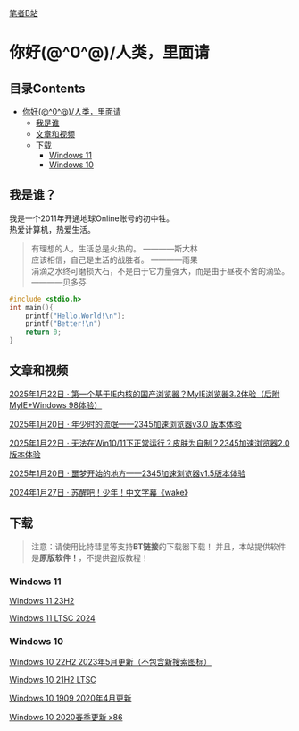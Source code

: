 [笔者B站](https://space.bilibili.com/1512804294)
  
# 你好\(@^0^@)/人类，里面请

## 目录Contents
- [你好\(@^0^@)/人类，里面请](https://winminecraft.github.io/#你好0人类里面请)  
    - [我是谁](https://winminecraft.github.io/#我是谁)  
    - [文章和视频](https://winminecraft.github.io/#文章和视频)
    - [下载](https://winminecraft.github.io/#下载)
      - [Windows 11](https://winminecraft.github.io/#Windows11)
      - [Windows 10](https://winminecraft.github.io/#Windows10)

## 我是谁？
我是一个2011年开通地球Online账号的初中牲。  
热爱计算机，热爱生活。

> 有理想的人，生活总是火热的。  ————斯大林  
> 应该相信，自己是生活的战胜者。  ————雨果  
> 涓滴之水终可磨损大石，不是由于它力量强大，而是由于昼夜不舍的滴坠。  ————贝多芬

```C++
#include <stdio.h>
int main(){
    printf("Hello,World!\n");
    printf("Better!\n")
    return 0;
}
```
## 文章和视频
[2025年1月22日 · 第一个基于IE内核的国产浏览器？MyIE浏览器3.2体验（后附MyIE+Windows 98体验）](https://www.bilibili.com/video/BV1CTfhY1EdM/?spm_id_from=333.999.0.0&vd_source=7fe5e2cd0c66b1ec6a324c735544f8ad)

[2025年1月20日 · 年少时的流氓——2345加速浏览器v3.0 版本体验](https://www.bilibili.com/video/BV1NBwmegE2U/?spm_id_from=333.999.0.0&vd_source=7fe5e2cd0c66b1ec6a324c735544f8ad)

[2025年1月22日 · 无法在Win10/11下正常运行？皮肤为自制？2345加速浏览器2.0版本体验](https://www.bilibili.com/video/BV13tfbYWEEW/?spm_id_from=333.999.0.0&vd_source=7fe5e2cd0c66b1ec6a324c735544f8ad)

[2025年1月20日 · 噩梦开始的地方——2345加速浏览器v1.5版本体验](https://www.bilibili.com/video/BV1ccwpebEH2/?spm_id_from=333.999.0.0)

[2024年1月27日 · 苏醒吧！少年！中文字幕《wake》](https://www.bilibili.com/video/BV1RQ4y1c7tw/?spm_id_from=333.999.0.0)

## 下载
> 注意：请使用比特彗星等支持**BT链接**的下载器下载！
> 并且，本站提供软件是**原版软件！**，不提供盗版教程！

### Windows 11

[Windows 11 23H2](magnet:?xt=urn:btih:566a91613cfe1c91c8928654ccf6df9f6592c590&dn=zh-cn_windows_11_business_editions_version_23h2_updated_sep_2024_x64_dvd_22316bf2.iso&xl=7094269952)

[Windows 11 LTSC 2024](magnet:?xt=urn:btih:b84e74c1dbcc88a02c5b24a6f84383f353a2e1dd&dn=zh-cn_windows_11_enterprise_ltsc_2024_x64_dvd_cff9cd2d.iso&xl=5287520256)

### Windows 10

[Windows 10 22H2 2023年5月更新（不包含新搜索图标）](magnet:?xt=urn:btih:c81803cae90b27d669b76eaa37cc186b4085858c&dn=zh-cn_windows_10_business_editions_version_22h2_updated_may_2024_x64_dvd_4029f29d.iso&xl=6942889984)

[Windows 10 21H2 LTSC](magnet:?xt=urn:btih:366ADAA52FB3639B17D73718DD5F9E3EE9477B40&dn=SW_DVD9_WIN_ENT_LTSC_2021_64BIT_ChnSimp_MLF_X22-84402.ISO&xl=5044211712)

[Windows 10 1909 2020年4月更新](magnet:?xt=urn:btih:CACC1E9EEC070BE56F939863E189EAE3116F98E4&dn=cn_windows_10_business_editions_version_1909_updated_april_2020_x64_dvd_5d3fcf2e.iso&xl=5420953600)

[Windows 10 2020春季更新 x86](magnet:?xt=urn:btih:699AB1498B44C00BF4E8ECE3B67187BFC61A67B5&dn=cn_windows_10_business_editions_version_2004_updated_sep_2020_x86_dvd_31186d54.iso&xl=3815186432)
